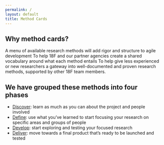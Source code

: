 ```yaml
---
permalink: /
layout: default
title: Method Cards
---
```


## Why method cards?

A menu of available research methods will add rigor and structure to agile development
To help 18F and our partner agencies create a shared vocabulary around what each method entails
To help give less experienced or new researchers a gateway into well-documented and proven research methods, supported by other 18F team members.

## We have grouped these methods into four phases

- [Discover](./discover/): learn as much as you can about the project and people involved 
- [Define](./define/): use what you’ve learned to start focusing your research on specific areas and groups of people 
- [Develop](./develop/): start exploring and testing your focused research   
- [Deliver](./deliver/): move towards a final product that’s ready to be launched and tested
